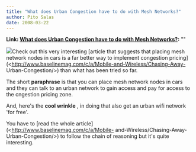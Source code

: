 ```yaml
---
title: "What does Urban Congestion have to do with Mesh Networks?"
author: Pito Salas
date: 2008-03-22
---
```


**Link: [What does Urban Congestion have to do with Mesh Networks?](None):** ""

![](https://i0.wp.com/www.baselinemag.com/images/stories/ArticleImages/BL_2008_03/TrafficChrt1.jpg?w=584)Check
out this very interesting [article that suggests that placing mesh network
nodes in cars is a far better way to implement congestion
pricing](<http://www.baselinemag.com/c/a/Mobile-and-Wireless/Chasing-Away-
Urban-Congestion/>) than what has been tried so far.

The short **paraphrase** is that you can place mesh network nodes in cars and
they can talk to an urban network to gain access and pay for access to the
cngestion pricing zone.

And, here's the **cool wrinkle** , in doing that also get an urban wifi
network 'for free'.

You have to [read the whole article](<http://www.baselinemag.com/c/a/Mobile-
and-Wireless/Chasing-Away-Urban-Congestion/>) to follow the chain of reasoning
but it's quite interesting.


